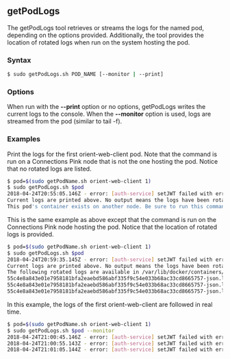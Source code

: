 ## getPodLogs

The getPodLogs tool retrieves or streams the logs for the named pod, depending on the options provided. Additionally, the tool
provides the location of rotated logs when run on the system hosting the pod.

### Syntax

```Bash
$ sudo getPodLogs.sh POD_NAME [--monitor | --print]
```

### Options

When run with the **--print** option or no options, getPodLogs writes the current logs to the console. When the **--monitor**
option is used, logs are streamed from the pod (similar to tail -f).

### Examples

Print the logs for the first orient-web-client pod. Note that the command is run on a Connections Pink node that is not the
one hosting the pod. Notice that no rotated logs are listed.

```Bash
$ pod=$(sudo getPodName.sh orient-web-client 1)
$ sudo getPodLogs.sh $pod 
2018-04-24T20:55:05.146Z - error: [auth-service] setJWT failed with err: [no_auth_token]: no_auth_token
Current logs are printed above. No output means the logs have been rotated.
This pod's container exists on another node. Be sure to run this command there to check for rotated logs.
```

This is the same example as above except that the command is run on the Connections Pink node hosting the pod. Notice that
the location of rotated logs is provided.

```Bash
$ pod=$(sudo getPodName.sh orient-web-client 1)
$ sudo getPodLogs.sh $pod 
2018-04-24T20:59:35.145Z - error: [auth-service] setJWT failed with err: [no_auth_token]: no_auth_token
Current logs are printed above. No output means the logs have been rotated.
The following rotated logs are available in /var/lib/docker/containers/55c4e8a843e01e7958181bfa2eaebd586abf335f9c54e033b68ac33cd8665757:
55c4e8a843e01e7958181bfa2eaebd586abf335f9c54e033b68ac33cd8665757-json.log
55c4e8a843e01e7958181bfa2eaebd586abf335f9c54e033b68ac33cd8665757-json.log.2
55c4e8a843e01e7958181bfa2eaebd586abf335f9c54e033b68ac33cd8665757-json.log.1
```

In this example, the logs of the first orient-web-client are followed in real time.

```Bash
$ pod=$(sudo getPodName.sh orient-web-client 1)
$ sudo getPodLogs.sh $pod --monitor
2018-04-24T21:00:45.146Z - error: [auth-service] setJWT failed with err: [no_auth_token]: no_auth_token
2018-04-24T21:00:55.143Z - error: [auth-service] setJWT failed with err: [no_auth_token]: no_auth_token
2018-04-24T21:01:05.144Z - error: [auth-service] setJWT failed with err: [no_auth_token]: no_auth_token

```